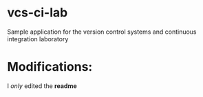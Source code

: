 # vcs-ci-lab
Sample application for the version control systems and continuous integration laboratory
# Modifications:
I *only* edited the __readme__